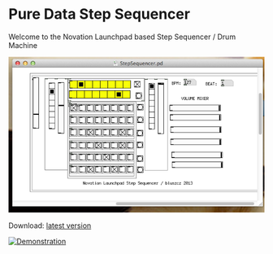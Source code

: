 Pure Data Step Sequencer
========================

Welcome to the Novation Launchpad based Step Sequencer / Drum Machine

![alt text](images/20130504.png "Step Sequencer")

Download: [latest version](https://github.com/bluszcz/PureDataStepSequencer/archive/master.zip)

[![Demonstration](http://img.youtube.com/vi/13sC6aDr8bY/0.jpg)](http://www.youtube.com/watch?v=13sC6aDr8bY)

